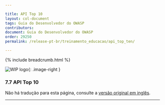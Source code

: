 ```yaml
---

title: API Top 10
layout: col-document
tags: Guia do Desenvolvedor do OWASP
contributors:
document: Guia do Desenvolvedor do OWASP
order: 29250
permalink: /release-pt-br/treinamento_educacao/api_top_ten/

---
```


{% include breadcrumb.html %}

<style type="text/css">
.image-right {
  height: 180px;
  display: block;
  margin-left: auto;
  margin-right: auto;
  float: right;
}
</style>

![WIP logo](../../../assets/images/dg_wip.png "Trabalho em andamento"){: .image-right }

### 7.7 API Top 10

Não há tradução para esta página, consulte a [versão original em inglês][release0907].

----

[release0907]: https://github.com/OWASP/www-project-developer-guide/blob/main/draft/09-training-education/07-api-top-ten.md
